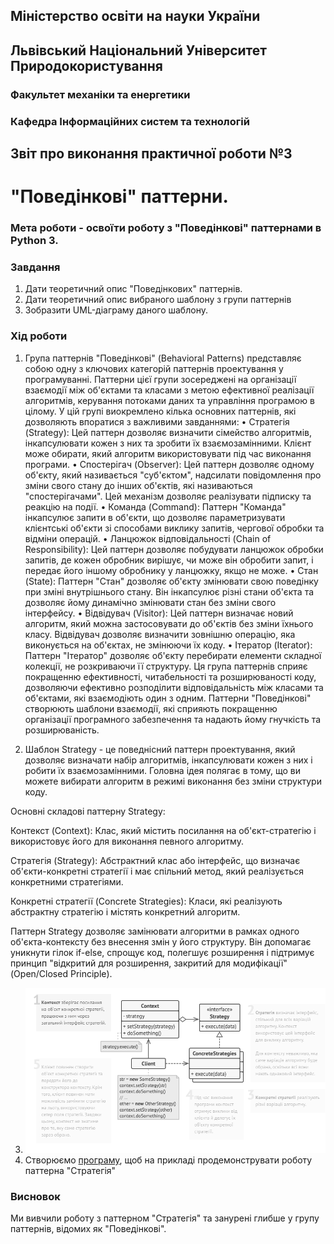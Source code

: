 ## Міністерство освіти на науки України
## Львівський Національний Університет Природокористування
### Факультет механіки та енергетики
### Кафедра Інформаційних систем та технологій

## Звіт про виконання практичної роботи №3
# "Поведінкові" паттерни.

### Мета роботи - освоїти роботу з "Поведінкові" паттернами в Python 3.

### Завдання
1. Дати теоретичний опис "Поведінкових" паттернів.
2. Дати теоретичний опис вибраного шаблону з групи паттернів
3. Зобразити UML-діаграму даного шаблону.


### Хід роботи
1. Група паттернів "Поведінкові" (Behavioral Patterns) представляє собою одну з ключових категорій паттернів проектування у програмуванні. Паттерни цієї групи зосереджені на організації взаємодії між об'єктами та класами з метою ефективної реалізації алгоритмів, керування потоками даних та управління програмою в цілому.
У цій групі виокремлено кілька основних паттернів, які дозволяють впоратися з важливими завданнями:
• Стратегія (Strategy): Цей паттерн дозволяє визначити сімейство алгоритмів, інкапсулювати кожен з них та зробити їх взаємозамінними. Клієнт може обирати, який алгоритм використовувати під час виконання програми.
• Спостерігач (Observer): Цей паттерн дозволяє одному об'єкту, який називається "суб'єктом", надсилати повідомлення про зміни свого стану до інших об'єктів, які називаються "спостерігачами". Цей механізм дозволяє реалізувати підписку та реакцію на події.
• Команда (Command): Паттерн "Команда" інкапсулює запити в об'єкти, що дозволяє параметризувати клієнтські об'єкти зі способами виклику запитів, чергової обробки та відміни операцій.
• Ланцюжок відповідальності (Chain of Responsibility): Цей паттерн дозволяє побудувати ланцюжок обробки запитів, де кожен обробник вирішує, чи може він обробити запит, і передає його іншому обробнику у ланцюжку, якщо не може.
• Стан (State): Паттерн "Стан" дозволяє об'єкту змінювати свою поведінку при зміні внутрішнього стану. Він інкапсулює різні стани об'єкта та дозволяє йому динамічно змінювати стан без зміни свого інтерфейсу.
• Відвідувач (Visitor): Цей паттерн визначає новий алгоритм, який можна застосовувати до об'єктів без зміни їхнього класу. Відвідувач дозволяє визначити зовнішню операцію, яка виконується на об'єктах, не змінюючи їх коду.
• Ітератор (Iterator): Паттерн "Ітератор" дозволяє об'єкту перебирати елементи складної колекції, не розкриваючи її структуру.
Ця група паттернів сприяє покращенню ефективності, читабельності та розширюваності коду, дозволяючи ефективно розподілити відповідальність між класами та об'єктами, які взаємодіють один з одним. Паттерни "Поведінкові" створюють шаблони взаємодії, які сприяють покращенню організації програмного забезпечення та надають йому гнучкість та розширюваність.

2. Шаблон Strategy - це поведнісний паттерн проектування, який дозволяє визначати набір алгоритмів, інкапсулювати кожен з них і робити їх взаємозамінними. Головна ідея полягає в тому, що ви можете вибирати алгоритм в режимі виконання без зміни структури коду.

Основні складові паттерну Strategy:

Контекст (Context): Клас, який містить посилання на об'єкт-стратегію і використовує його для виконання певного алгоритму.

Стратегія (Strategy): Абстрактний клас або інтерфейс, що визначає об'єкти-конкретні стратегії і має спільний метод, який реалізується конкретними стратегіями.

Конкретні стратегії (Concrete Strategies): Класи, які реалізують абстрактну стратегію і містять конкретний алгоритм.

Паттерн Strategy дозволяє замінювати алгоритми в рамках одного об'єкта-контексту без внесення змін у його структуру. Він допомагає уникнути гілок if-else, спрощує код, полегшує розширення і підтримує принцип "відкритий для розширення, закритий для модифікації" (Open/Closed Principle).

3. ![UML-діаграма паттерна "Стратегія"](lab3.png)
4. Створюємо [програму](lab3.py), щоб на прикладі продемонструвати роботу паттерна "Стратегія" 

### Висновок
Ми вивчили роботу з паттерном "Стратегія" та занурені глибше у групу паттернів, відомих як "Поведінкові".